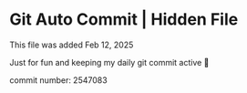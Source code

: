 # Git Auto Commit | Hidden File

This file was added Feb 12, 2025

Just for fun and keeping my daily git commit active 🤪

commit number: 2547083
